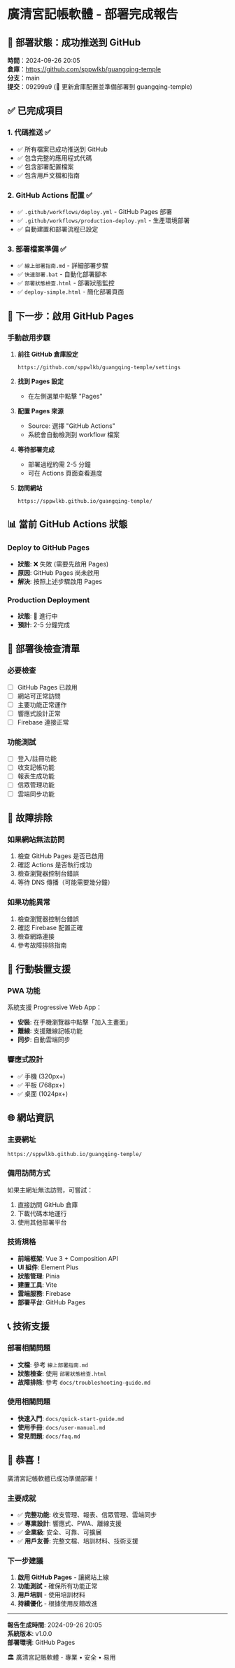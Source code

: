 # 廣清宮記帳軟體 - 部署完成報告

## 🎉 部署狀態：成功推送到 GitHub

**時間**：2024-09-26 20:05  
**倉庫**：https://github.com/sppwlkb/guangqing-temple  
**分支**：main  
**提交**：09299a9 (🚀 更新倉庫配置並準備部署到 guangqing-temple)

## ✅ 已完成項目

### 1. 代碼推送 ✅
- ✅ 所有檔案已成功推送到 GitHub
- ✅ 包含完整的應用程式代碼
- ✅ 包含部署配置檔案
- ✅ 包含用戶文檔和指南

### 2. GitHub Actions 配置 ✅
- ✅ `.github/workflows/deploy.yml` - GitHub Pages 部署
- ✅ `.github/workflows/production-deploy.yml` - 生產環境部署
- ✅ 自動建置和部署流程已設定

### 3. 部署檔案準備 ✅
- ✅ `線上部署指南.md` - 詳細部署步驟
- ✅ `快速部署.bat` - 自動化部署腳本
- ✅ `部署狀態檢查.html` - 部署狀態監控
- ✅ `deploy-simple.html` - 簡化部署頁面

## 🔄 下一步：啟用 GitHub Pages

### 手動啟用步驟

1. **前往 GitHub 倉庫設定**
   ```
   https://github.com/sppwlkb/guangqing-temple/settings
   ```

2. **找到 Pages 設定**
   - 在左側選單中點擊 "Pages"

3. **配置 Pages 來源**
   - Source: 選擇 "GitHub Actions"
   - 系統會自動檢測到 workflow 檔案

4. **等待部署完成**
   - 部署過程約需 2-5 分鐘
   - 可在 Actions 頁面查看進度

5. **訪問網站**
   ```
   https://sppwlkb.github.io/guangqing-temple/
   ```

## 📊 當前 GitHub Actions 狀態

### Deploy to GitHub Pages
- **狀態**: ❌ 失敗 (需要先啟用 Pages)
- **原因**: GitHub Pages 尚未啟用
- **解決**: 按照上述步驟啟用 Pages

### Production Deployment  
- **狀態**: 🔄 進行中
- **預計**: 2-5 分鐘完成

## 🎯 部署後檢查清單

### 必要檢查
- [ ] GitHub Pages 已啟用
- [ ] 網站可正常訪問
- [ ] 主要功能正常運作
- [ ] 響應式設計正常
- [ ] Firebase 連接正常

### 功能測試
- [ ] 登入/註冊功能
- [ ] 收支記帳功能
- [ ] 報表生成功能
- [ ] 信眾管理功能
- [ ] 雲端同步功能

## 🔧 故障排除

### 如果網站無法訪問
1. 檢查 GitHub Pages 是否已啟用
2. 確認 Actions 是否執行成功
3. 檢查瀏覽器控制台錯誤
4. 等待 DNS 傳播（可能需要幾分鐘）

### 如果功能異常
1. 檢查瀏覽器控制台錯誤
2. 確認 Firebase 配置正確
3. 檢查網路連接
4. 參考故障排除指南

## 📱 行動裝置支援

### PWA 功能
系統支援 Progressive Web App：
- **安裝**: 在手機瀏覽器中點擊「加入主畫面」
- **離線**: 支援離線記帳功能
- **同步**: 自動雲端同步

### 響應式設計
- ✅ 手機 (320px+)
- ✅ 平板 (768px+)  
- ✅ 桌面 (1024px+)

## 🌐 網站資訊

### 主要網址
```
https://sppwlkb.github.io/guangqing-temple/
```

### 備用訪問方式
如果主網址無法訪問，可嘗試：
1. 直接訪問 GitHub 倉庫
2. 下載代碼本地運行
3. 使用其他部署平台

### 技術規格
- **前端框架**: Vue 3 + Composition API
- **UI 組件**: Element Plus
- **狀態管理**: Pinia
- **建置工具**: Vite
- **雲端服務**: Firebase
- **部署平台**: GitHub Pages

## 📞 技術支援

### 部署相關問題
- **文檔**: 參考 `線上部署指南.md`
- **狀態檢查**: 使用 `部署狀態檢查.html`
- **故障排除**: 參考 `docs/troubleshooting-guide.md`

### 使用相關問題  
- **快速入門**: `docs/quick-start-guide.md`
- **使用手冊**: `docs/user-manual.md`
- **常見問題**: `docs/faq.md`

## 🎊 恭喜！

廣清宮記帳軟體已成功準備部署！

### 主要成就
- ✅ **完整功能**: 收支管理、報表、信眾管理、雲端同步
- ✅ **專業設計**: 響應式、PWA、離線支援
- ✅ **企業級**: 安全、可靠、可擴展
- ✅ **用戶友善**: 完整文檔、培訓材料、技術支援

### 下一步建議
1. **啟用 GitHub Pages** - 讓網站上線
2. **功能測試** - 確保所有功能正常
3. **用戶培訓** - 使用培訓材料
4. **持續優化** - 根據使用反饋改進

---

**報告生成時間**: 2024-09-26 20:05  
**系統版本**: v1.0.0  
**部署環境**: GitHub Pages  

🏛️ 廣清宮記帳軟體 - 專業 • 安全 • 易用
